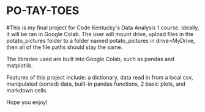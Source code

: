 # PO-TAY-TOES

#This is my final project for Code Kentucky's Data Analysis 1 course. Ideally, it will be ran in Google Colab. The user will mount drive, upload files in the potato_pictures folder to a folder named potato_pictures in drive>MyDrive, then all of the file paths should stay the same. 

The libraries used are built into Google Colab, such as pandas and matplotlib. 

Features of this project include: a dictionary, data read in from a local csv, manipulated (sorted) data, built-in pandas functions, 2 basic plots, and markdown cells.

Hope you enjoy!
